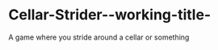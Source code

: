 Cellar-Strider--working-title-
==============================

A game where you stride around a cellar or something